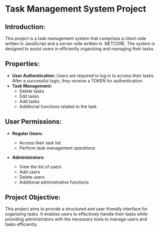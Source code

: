 # Task Management System Project

## Introduction:
This project is a task management system that comprises a client-side written in JavaScript and a server-side written in .NETCORE. The system is designed to assist users in efficiently organizing and managing their tasks.

## Properties:
- **User Authentication:** Users are required to log in to access their tasks. After a successful login, they receive a TOKEN for authentication.
- **Task Management:**
  - Delete tasks
  - Edit tasks
  - Add tasks
  - Additional functions related to the task

## User Permissions:
- **Regular Users:**
  - Access their task list
  - Perform task management operations

- **Administrators:**
  - View the list of users
  - Add users
  - Delete users
  - Additional administrative functions

## Project Objective:
This project aims to provide a structured and user-friendly interface for organizing tasks. It enables users to effectively handle their tasks while providing administrators with the necessary tools to manage users and tasks efficiently.
